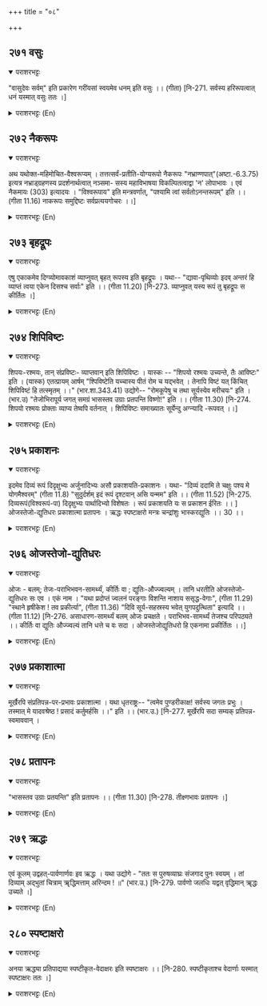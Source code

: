 +++
title = "०८"

+++

## २७१  वसुः
<details open><summary>पराशरभट्टः</summary>

"वासुदेवः सर्वम्" इति प्रकारेण गरींयसां स्वयमेव धनम् इति वसुः ।। (गीता) [नि-271. सर्वस्य हरिरूपत्वात् धनं यस्मात् वसुः ततः ।]
</details>

<details><summary>पराशरभट्टः (En)</summary>

Wealth. He is Vasu since He is Himself the wealth for great men as stated in the गीत : "वासुदेव is everything."
</details>

## २७२  नैकरूपः
<details open><summary>पराशरभट्टः</summary>

अथ यथोक्त-महिमोचित-वैश्वरूप्यम् । तत्तत्सर्वं-प्रतीति-योग्यरूपो नैकरूपः "नभ्राण्णपात्"(अष्टा.-6.3.75) इत्यत्र नभ्राड्ग्रहणस्य प्रदर्शनार्थत्वात् नञ्समा- सस्य महाविभाषया विकल्पितत्वाद्वा 'न' लोपाभावः । एवं नैकमायः (303) इत्यादयः । "विश्वरूपाय" इति मन्त्रवर्णात्, "पश्यामि त्वां सर्वतोऽनन्तरूपम्" इति ।। (गीता 11.16) नाकरूपः समुद्दिष्टः सर्वप्रत्ययगोचरः ।।]
</details>

<details><summary>पराशरभट्टः (En)</summary>

He of multifarious forms. Next the Cosmic nature of भगवान् is dealt with which is in consonance with the greatness delineated above : भगवान् is in diverse forms as a result of which it is quite appropriate to His being cognised as all those things themselves. "The negative particle 'na' remains unchanged in 'नभ्राज ' 'नपात्' and other words". The words given in this rule are only by way of an example and so the word 'नैकरूप ' also may be included in that list. Or it may come under the rule that the negative particle has two alternative forms, one as 'na' and the other as 'a'. Here 'na' remains in the same form. The word 'नैक-माय' (303) also comes under this rule. The Manthra for His meditation is "Unto Him of multifarious forms." "I see Thee everywhere with Thy endless forms".
</details>

## २७३  बृहद्रूपः
<details open><summary>पराशरभट्टः</summary>

एषु एकाकमेव दिग्व्योमावकाशं व्याप्नुवत् बृहत् रूपस्य इति बृहद्रूपः । यथा-- "द्यावा-पृथिव्योः इदव् अन्तरं हि व्याप्तं त्वया एकेन दिसश्च सर्वाः" इति ।। (गीता 11.20) [नि-273. व्याप्नुवत् यस्य रूपं तु बृहद्रूपः स कीर्तितः ।]
</details>

<details><summary>पराशरभट्टः (En)</summary>

He of an immense form. Every one of these forms of His is so big as to prevade the space in all the quarters and the sky. So He is बृहद्रूपः. Vide : "By Thee alone is pervaded the interspace between the Earth and the Heaven as well as all the directions."
</details>

## २७४  शिपिविष्टः
<details open><summary>पराशरभट्टः</summary>

शिपयः-रश्मयः, तान् संप्रविष्टः- व्याप्तवान् इति शिपिविष्टः । यास्कः -- "शिपयो रश्मयः उच्यन्ते, तैः आविष्टः" इति । (यास्क) एतत्प्रायम् आर्षम् "श्पिविष्टेति यच्चास्य पीतं रोम च यद्भवेत् । तेनापि विष्टं यत् किंचित् शिपिविष्टं हि तत्स्मृतम् ।।" (भार.शा.343.41) उद्योगे-- "रोमकूपेषु च तथा सूर्यस्येव मरीचयः" इति । (भार.उ) "तेजोभिरापूर्य जगत् समग्रं भासस्तव उग्राः प्रतपन्ति विष्णो!" इति ।। (गीता 11.30) [नि-274. शिपयो रश्मयः प्रोक्ताः व्याप्य तेष्वपि वर्तनात् । शिपिविष्टः समाख्यातः सूर्येन्दु अग्न्यादि -रूपवत् ।।]
</details>

<details><summary>पराशरभट्टः (En)</summary>

He Who pervades the rays. 'Sipi' means rays and 'विष्टः ' means 'has entered'. He has pervaded all the rays. Yaska in his Niruktha says : "Sipayah are said to signify the 'rays', and they have entered into Him." There is also a similar interpretation by the ancients : "The meaning of the word ' शिपिविष्टः' is : He has tawny hairs on His body; with that body He has pervaded all other things. So He is ' शिपिविष्टः ". In the उद्योग पर्व (महाभारत) "That is ' शिपिविष्टः ' which enters into the pores of the body like the rays of the Sun." "Thy powerful rays are filling the whole Universe and are burning it."
</details>

## २७५  प्रकाशनः
<details open><summary>पराशरभट्टः</summary>

इदमेव दिव्यं रूपं दिदृक्षुभ्यः अर्जुनादिभ्यः असौ प्रकाशयति-प्रकाशनः । यथा- "दिव्यं ददामि ते चक्षुः पश्य मे योगमैश्वरम्" (गीता 11.8) "सुदुर्दर्शम् इदं रूपं दृश्टवान् असि यन्मम" इति ।। (गीता 11.52) [नि-275. दिव्यरूपं(विश्वरूपं-पा) दिदृक्षुभ्यः पार्थादिभ्यो विशेषतः । रूपं प्रकाशयति यः स प्रकाशन ईरितः ।। ] ओजस्तेजो-द्युतिधरः प्रकाशात्मा प्रतापनः । ऋद्धः स्पष्टाक्षरो मन्त्रः चन्द्रांशुः भास्करद्युतिः ।। 30 ।।
</details>

<details><summary>पराशरभट्टः (En)</summary>

He who shows. भगवान् shows this celestial form to Arjuna and others who long to see it. So He is called प्रकाशनः . Vide : "I shall give you a divine eye . See the sovereign powers I am endowed with." "This form of Mine you have seen which is very difficult to see."
</details>

## २७६  ओजस्तेजो-द्युतिधरः
<details open><summary>पराशरभट्टः</summary>

ओजः - बलम्; तेजः-पराभिभवन-सामर्थ्यं, कीर्तिः वा ; द्युतिः-औज्ज्वल्यम् । तानि धरतीति ओजस्तेजो-द्युतिधरः सः एव । एकं नाम । "यथा प्रदोप्तं ज्वलनं परङ्गाः विशन्ति नाशाय ससृद्ध-वेगाः", (गीता 11.29) "स्थाने हृषीकेश ! तव प्रकीर्त्या", (गीता 11.36) "दिवि सूर्य-सहस्रस्य भवेत् युगपदुत्थिता" इत्यादि ।। (गीता 11.12) [नि-276. असाधारण-सामर्थ्यं बलम् ओजः प्रचक्षते । पराभिभव-सामर्थ्यं तेजश्च परिपठ्यते ।। कीर्तिः वा द्युतिः औज्ज्वल्यं तानि धत्ते च वः सदा । ओजस्तेजोद्युतिधरो हि एकनामा प्रकीर्तितः ।।]
</details>

<details><summary>पराशरभट्टः (En)</summary>

He who endowed with strenght, vigour and brilliance. 'ओजस् ' signifies strength; 'तेजस् ' means reputation or power to overcome enemies; and 'Dyuthi' is effulgence. Since, Bhagavँn alone has all these. He is 'ओजस्तेजो-द्युतिधरः'. This is one name. "Just as moths with accelerated speed enter a blazing fire for their own destruction. (so too these men enter Thy mouth with great velocity for their destruction)." "O हृषीकेश I ( कृष्ण I) Quite properly does the world rejoice at Thy reputation (and is drawn towards Thee)." "If the effulgence of a thousand Suns were to rise up simultaneously in the sky, (then it would be somewhat like the splendour of that Mighty One (श्री कृष्ण )" (Sanjaya said.) And so on.
</details>

## २७७  प्रकाशात्मा
<details open><summary>पराशरभट्टः</summary>

मूर्खैरपि संप्रतिपन्न-पर-प्रभावः प्रकाशात्मा । यथा धृतराष्ट्रः-- "त्वमेव पुण्डरीकाक्ष! सर्वस्य जगतः प्रभुः । तस्मात् मे यादवश्रेष्ठ ! प्रसादं कर्तुमर्हसि ।।" इति ।। (भार.उ.) [नि-277. मूर्खेरपि सदा सम्यक् प्रतिपन्न-स्वमाववान् ।
</details>

<details><summary>पराशरभट्टः (En)</summary>

He of a nature that is well known to all. His supreme power is admitted even by fools. So He is प्रकाशात्मा धृतराष्ट्र also says the same "O Lotus-eyed Lord! Thou art the master of the entire Universe. Therefore Thou shouldst take pity on me, O the Chief of the यादवास् !"
</details>

## २७८  प्रतापनः
<details open><summary>पराशरभट्टः</summary>

"भासस्तव उग्राः प्रतयन्ति" इति प्रतापनः ।। (गीता 11.30) [नि-278. तीक्ष्णभावः प्रतापनः ।]
</details>

<details><summary>पराशरभट्टः (En)</summary>

He who scroches.
</details>

## २७९  ऋद्धः
<details open><summary>पराशरभट्टः</summary>

एवं कूलम् उद्वहत्-पार्वणार्णवः इव ऋद्धः । यथा उद्योगे - "ततः स पुरुषव्याघ्रः संजगाद पुनः स्वयम् । तां दिव्याम् अद्भुतां चित्राम् ॠद्धिमत्ताम् अरिन्दम ! ॥" (भार.उ.) [नि-279. पार्वणो जलधिः यद्वत् वृद्धिमान् ॠद्धः उच्यते ।]
</details>

<details><summary>पराशरभट्टः (En)</summary>

He Who is plentiful and magnificient. भगवान् is ऋद्धः (plentiful) like the ocean on a full-moon day which submerges even the shore (with its rising waves). In the उद्योग पर्व it is said : "Then that foremost person among all men spoke again words that were divine and wonderful, artistic and magnificent."
</details>

## २८०  स्पष्टाक्षरो
<details open><summary>पराशरभट्टः</summary>

अनया ऋद्ध्या प्रतिपाद्यया स्पष्टीकृत-वेदाक्षरः इति स्पष्टाक्षरः ।। [नि-280. स्पष्टीकृताश्च वेदार्णाः यस्मात् स्पष्टाक्षरः ततः ।]
</details>

<details><summary>पराशरभट्टः (En)</summary>

He of clear words. The letters of the words (and words) of the वेदा-s have been made clear by virtue of this magnificence which is the topic of those वेदा-s.
</details>
